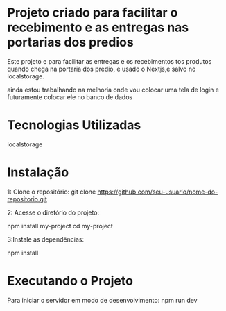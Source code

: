 
# Projeto criado para facilitar o recebimento e as entregas nas portarias dos predios

Este projeto e para facilitar as entregas e os recebimentos tos produtos quando chega na portaria dos predio, e usado o Nextjs,e salvo no localstorage.

ainda estou trabalhando na melhoria onde vou colocar uma tela de login e futuramente colocar ele no banco de dados

# Tecnologias Utilizadas

localstorage

# Instalação

1: Clone o repositório:
git clone https://github.com/seu-usuario/nome-do-repositorio.git

2: Acesse o diretório do projeto:

npm install my-project
  cd my-project

3:Instale as dependências:

 npm install

# Executando o Projeto

Para iniciar o servidor em modo de desenvolvimento:
npm run dev
